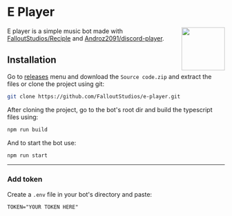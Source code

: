 # E Player

<img src="https://i.imgur.com/ZtubpAM.png" align="right" height="100">

E player is a simple music bot made with [FalloutStudios/Reciple](https://github.com/FalloutStudios/Reciple) and [Androz2091/discord-player](https://github.com/Androz2091/discord-player).

## Installation

Go to [releases](https://github.com/FalloutStudios/e-player/releases/tag/1.5.2) menu and download the `Source code.zip` and extract the files or clone the project using git:

```bash
git clone https://github.com/FalloutStudios/e-player.git
```

After cloning the project, go to the bot's root dir and build the typescript files using:


```bash
npm run build
```

And to start the bot use:

```bash
npm run start
```

***

### Add token

Create a `.env` file in your bot's directory and paste:

```env
TOKEN="YOUR TOKEN HERE"
```
